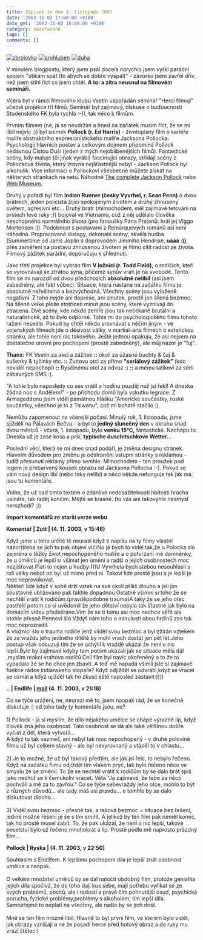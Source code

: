 ```yaml
---
title: Zápisek ze dne 2. listopadu 2003
date: '2003-11-02 17:00:00 +0100'
date_gmt: '2003-11-02 16:00:00 +0100'
category: nezařazené
tags: []
comments: []
---
```

<div >  <a href="/assets/migrated/old-images/zbrojovka.jpg"><img alt="zbrojovka" src="/assets/migrated/old-images/zbrojovka.jpg"></a>  <a href="/assets/migrated/old-images/prohluben.jpg"><img alt="prohluben" src="/assets/migrated/old-images/prohluben.jpg"></a>  <a href="/assets/migrated/old-images/duha.jpg"><img alt="duha" src="/assets/migrated/old-images/duha.jpg"></a>  </div>
<p>V minulém blogpostu, který jsem psal docela narychlo jsem vyřkl parádní spojení  &quot;utíkám spát (to abych se dobře vyspal)&quot; - závorku jsem zavřel dřív, než jsem stihl říct co jsem  chtěl. <strong>A to: a zítra neusnul na filmovém semináři.</strong></p>
<p>Včera byl v rámci filmového klubu Vsetín uspořádán seminář &quot;Herci filmují&quot; včetně projekce  tří filmů. Seminář byl zajímavý, diskuse o budoucnosti Studenského FK byla rychlá :-)), tak  něco k filmům.</p>
<p>Prvním filmem (ne, já se neudržím a hned na začátek musím říct, že se mi líbil nejvíc :))  byl snímek <strong>Pollock (r. Ed Harris)</strong> - životopisný film o kariéře malíře abstraktního expresionistického  malíře Jacksona Pollocka. Psychologií hlavních postav a celkovým dojmem připomíná Pollock  nedávnou Čistou Duši (jeden z mých nejoblíbenějších filmů). Fantastické scény, kdy maluje (či jinak  vyrábí) fascinující obrazy, střídají scény  z Pollockova života, který zrovna nejšťastnější nebyl - Jackson Pollock byl alkoholik.  Více informací o Pollockovi všeobecně můžete získat na některých stránkách na netu.  Náhodně <a href="https://www.kaliweb.com/jacksonpollock/">The complete Jackson Pollock</a>  nebo <a href="https://www.ibiblio.org/wm/paint/auth/pollock/">Web Museum</a>.</p>
<p>Druhý v pořadí byl film <strong>Indian Runner (česky Vyvrhel, r. Sean Penn)</strong> o dvou bratrech,  jeden policista žijící spokojeným životem a druhý zhnusený světem, agresivní etc...  Druhý bratr (mimochodem, měl zajímavé tetování na prstech levé ruky ;)) bojoval ve Vietnamu,  což z něj udělalo člověka neschopného normálního života (pro fanoušky Pána Prstenů:  hrál jej Viggo Mortensen :)). Podobnost s postavami z Remarquových  románů asi není náhodná. Propracované dialogy, dokonalé scény, skvělá hudba (Summertime od Janis Joplin  s doprovodem Jimmiho Hendrixe, <strong>uááá :))</strong>, přes zaměření na postavu zhnusenou životem  je filmu cítit radost ze života. Filmový zážitek parádní, doporučuju k shlédnutí.</p>
<p>Jako třetí projekce byl vybrán film <strong>V ložnici (r. Todd Field)</strong>, o rodičích, kteří se vyrovnávají  se ztrátou syna, přičemž synův vrah je na svobodě. Tento film se mi narozdíl od dvou předchozích  <strong>absolutně nelíbil</strong> (asi jsem zabedněný, ale fakt vůbec). Situace, která nastane na začátku filmu  je absolutně neřešitelná a bezvýchodná. Všechny scény jsou vyloženě negativní. Z toho nejde ani deprese,  ani smutek, prostě jen šílená bezmoc. Na šíleně velké ploše  stotřiceti minut jsou scény, které vyznívají do ztracena. Dvě scény, kde někdo zemře jsou tak nečekaně  brutální a naturalistické, až to bylo odporné. Tohle mi do psychologického filmu tohoto ražení nesedlo.  Pokud by chtěl někdo srovnávat s něčím jiným - ve vojenských filmech jde o děsivost války, v martial-arts  filmech o estetickou stránku, ale tohle není nic takového. Ještě jednou opakuju, že asi nejsem na dostatečné  úrovni pro pochopení (prostě zabedněný), ale můj názor je &quot;fuj&quot;.</p>
<p><strong>Thanx:</strong> FK Vsetín za akci a zážitek <strong>::</strong> okolí za úžasné buchty &amp; čaj &amp; sušenky &amp; tyčinky etc. <strong>::</strong>  Zuttovu otci za přímo <strong>&quot;seriálový zážitek&quot;</strong> (kdo neviděl nepochopí) <strong>::</strong> Rysčinému otci za odvoz :)  <strong>::</strong> a mému tatíkovi za sérii zábavných SMS :).</p>
<p>&quot;A tohle bylo naposledy co ses vrátil o hodinu pozděj než jsi řekl! A dneska žádná noc s Andělem!&quot;  - po příchodu domů byla vskutku legrace. Z Armageddonu jsem viděl památnou hlášku &quot;Americké součástky,  ruské součástky, všechno je to z Taiwanu&quot;, což mi bohatě stačilo :).</p>
<p>Nemůžu zapomenout na včerejší počasí. Minulý rok, 1. listopadu, jsme sjížděli na Pálavách Bečvu -  a byl to <strong>jediný slunečný den</strong> v okruhu snad dvou měsíců - včera, 1. listopadu, bylo <strong>venku 15&deg;C,</strong>  fantastické. Nechápu to. Dneska už je zase kosa a prší, <strong>typische duschitschkove Wetter...</strong></p>
<p>Poslední věcí, která se mi dnes snad podaří, je změna designu stránek. Hlavním důvodem pro změnu  je odstranění vstupní stránky s reklamou - tudíž přesunutí reklamy přímo semhle. Mimochodem - ten proužek  pod logem je přebarvený kousek obrazu od Jacksona Pollocka :-). Pokud se vám nový design  líbí (nebo taky nelíbí) a něco někde nefunguje tak jak má, jsou tu komentáře.</p>
<p>Vidím, že už nad tímto textem o zdánlivé nedosažitelnosti hbitosti hrocha usínáte, tak raděj končím.  Mějte se krásně. (to vás ani takovýhle nesmysl nerozhodí? ;))</p>
<div class="import-komentaru">
<p><strong>Import komentářů ze starší verze webu</strong></p>
<div class="comment">
<p style="font-weight:bold"><span class="compredmet">Komentář</span> | <span class="comname">Zutt</span> | (4.&nbsp;11.&nbsp;2003,&nbsp;v&nbsp;15:46)</p>
<p>Když jsme u toho určitě tě neurazí když ti napíšu na ty filmy vlastní názor(třeba se jich tu pak objeví víc)No já bych to viděl tak,že u Polocka slo zejména o těžký život nepochopeného malíře a o potvrzení mé domněnky, že u úmělců je lepší si všímat jen úmění a radši o jejich osobnostech moc nezjišťovat.Platí to nejen u hudby:)))U Vyvrhela bych stebou nesouhlasil s rolí války neboť on byl už mimo před ní. Takoví lidé prostě jsou a je lepší je moc neprovokovat. <br> Někteří lidé když v sobě drží vztek na své okolí příliš dlouho a jeli jím soustavně ubližováno pak takhle dopadnou.Ostatně všimni si toho že se nechtěl vrátit k rodičům.(pravděpodobné trauma)A taky že se jeho otec zastřelil potom co si uvědomil že jeho dětství nebylo tak šťastné jak bylo na domácím videu předstíráno.Vím že se ti tomu asi moc nechce věřit ale otohle přesně Pennovi šlo Vždyť nám toho o minulosti obou hrdinů zas tak moc neprozradil. <br> A vložnici šlo o trauma rodiče jenž viíděl svou bezmoc a byl zžírán vztekem že za vraždu jeho jedíného dítětě by mohl vrach dostat jen pět let.Jeho postup však odsuzuji tím že se uchýlil k vraždě ukázal že není o nic lepší.Bylo by zajímavé kdyby tam potom ukázali jak se situace měla dál ,myslím reakci vrahovo rodičů.Celí film byl navíc okořeněný o to že to vypadalo že se ho chce jen zbavit. A teď mě napadá všimli jste si zajímavé funkce rádce indianskeho stopaře? Když odjížděl se odvrátil,když se vracel se usmál a když ujížděl tak ho zkusil eště naposled zastavit:)))) </p>
</div>
<div class="comment">
<p style="font-weight:bold"><span class="compredmet">..</span> | <span class="comname">Endlife</span> |  <a href="mailto:jan.martinek@post.cz">mail</a> (4.&nbsp;11.&nbsp;2003,&nbsp;v&nbsp;21:18)</p>
<p>Co se týče urážení, ne, neurazí mě to, jsem naopak rád, že se konečně diskutuje :) od toho tady ty komentáře jsou, ne? <br>  <br> 1) Pollock - já si myslím, že dílo nějakého umělce se chápe výrazně líp, když člověk zná jeho osobnost. Tato osobnost se dá ale také většinou dobře vyčíst z děl, která vytvořil... <br> A když to tak vezmeš, ani nebyl tak moc nepochopený - v druhé polovině filmu už byl celkem slavný - ale byl nevyrovnaný a utápěl to v chlastu... <br>  <br> 2) Je to možné, že už byl takový předtím, ale jak jsi řekl, to nebylo řečeno. Když na začátku filmu odjížděl tím vlakem pryč, tak bylo řečeno něco ve smyslu že se změnil. To že se nechtěl vrátit k rodičům by se dalo brát spíš jako nechuť se k čemukoliv vracet. Věta &quot;Ja zajímavé, že tebe za něco pochválí a mě za to zavřou.&quot; Co se týče sebevraždy jeho otce, mohlo to být z různých důvodů... ale tady máš asi pravdu... o tomhle by se dalo diskutovat dlouho... <br>  <br> 3) Viděl svou bezmoc - přesně tak, a taková bezmoc = situace bez řešení, jediné možné řešení je se s tím smířit. A jelikož by ten film pak neměl konec, tak ho prostě musel zabít. To, že pak ukázal, že není o nic lepší, takové poselství bylo už řečeno mnohokrát a líp. Prostě podle mě naprosto prázdný film... </p>
</div>
<div class="comment">
<p style="font-weight:bold"><span class="compredmet">Pollock</span> | <span class="comname">Ryska</span> | (4.&nbsp;11.&nbsp;2003,&nbsp;v&nbsp;22:50)</p>
<p>Souhlasím s Endlifem. K lepšímu pochopení díla je lepší znát osobnost umělce a naopak. <br>  <br> O velkém množství umělců by se dal natočit obdobný film, protože genialita jejich díla spočívá, že do toho dají kus sebe, mají potřebu vyříkat se ze svých problémů, pocitů, ale i radostí a právě čím pohnutější osud, psychická porucha, fyzické problémy,problémy s alkoholem, tím lepší díla. Samozřejmě to neplatí na všechny, ale našlo by se jich dost. <br>  <br> Mně se ten film hrozně líbil. Hlavně to byl první film, ve kterém bylo vidět, jak obrazy vznikají a ne že posadí herce před hotový obraz a do ruky mu vrazí štětec:) </p>
</div>
</div>
